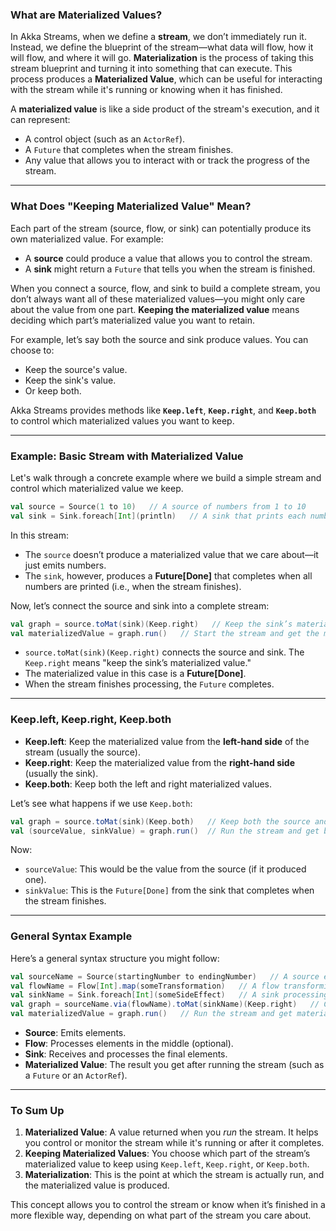 ### What are Materialized Values?

In Akka Streams, when we define a **stream**, we don’t immediately run it. Instead, we define the blueprint of the stream—what data will flow, how it will flow, and where it will go. **Materialization** is the process of taking this stream blueprint and turning it into something that can execute. This process produces a **Materialized Value**, which can be useful for interacting with the stream while it's running or knowing when it has finished.

A **materialized value** is like a side product of the stream's execution, and it can represent:
- A control object (such as an `ActorRef`).
- A `Future` that completes when the stream finishes.
- Any value that allows you to interact with or track the progress of the stream.

---

### What Does "Keeping Materialized Value" Mean?

Each part of the stream (source, flow, or sink) can potentially produce its own materialized value. For example:
- A **source** could produce a value that allows you to control the stream.
- A **sink** might return a `Future` that tells you when the stream is finished.

When you connect a source, flow, and sink to build a complete stream, you don’t always want all of these materialized values—you might only care about the value from one part. **Keeping the materialized value** means deciding which part’s materialized value you want to retain.

For example, let’s say both the source and sink produce values. You can choose to:
- Keep the source's value.
- Keep the sink's value.
- Or keep both.

Akka Streams provides methods like **`Keep.left`**, **`Keep.right`**, and **`Keep.both`** to control which materialized values you want to keep.

---

### Example: Basic Stream with Materialized Value

Let's walk through a concrete example where we build a simple stream and control which materialized value we keep.

``` scala
val source = Source(1 to 10)   // A source of numbers from 1 to 10
val sink = Sink.foreach[Int](println)   // A sink that prints each number
```

In this stream:
- The `source` doesn’t produce a materialized value that we care about—it just emits numbers.
- The `sink`, however, produces a **Future[Done]** that completes when all numbers are printed (i.e., when the stream finishes).

Now, let’s connect the source and sink into a complete stream:

``` scala
val graph = source.toMat(sink)(Keep.right)   // Keep the sink’s materialized value
val materializedValue = graph.run()   // Start the stream and get the materialized value
```

- `source.toMat(sink)(Keep.right)` connects the source and sink. The `Keep.right` means "keep the sink’s materialized value."
- The materialized value in this case is a **Future[Done]**.
- When the stream finishes processing, the `Future` completes.

---

### Keep.left, Keep.right, Keep.both

- **Keep.left**: Keep the materialized value from the **left-hand side** of the stream (usually the source).
- **Keep.right**: Keep the materialized value from the **right-hand side** (usually the sink).
- **Keep.both**: Keep both the left and right materialized values.

Let’s see what happens if we use `Keep.both`:

``` scala
val graph = source.toMat(sink)(Keep.both)   // Keep both the source and sink values
val (sourceValue, sinkValue) = graph.run()  // Run the stream and get both materialized values
```

Now:
- `sourceValue`: This would be the value from the source (if it produced one).
- `sinkValue`: This is the `Future[Done]` from the sink that completes when the stream finishes.

---

### General Syntax Example

Here’s a general syntax structure you might follow:

``` scala
val sourceName = Source(startingNumber to endingNumber)   // A source emitting numbers
val flowName = Flow[Int].map(someTransformation)   // A flow transforming data
val sinkName = Sink.foreach[Int](someSideEffect)   // A sink processing data
val graph = sourceName.via(flowName).toMat(sinkName)(Keep.right)   // Combine them
val materializedValue = graph.run()   // Run the stream and get materialized value
```

- **Source**: Emits elements.
- **Flow**: Processes elements in the middle (optional).
- **Sink**: Receives and processes the final elements.
- **Materialized Value**: The result you get after running the stream (such as a `Future` or an `ActorRef`).

---

### To Sum Up

1. **Materialized Value**: A value returned when you *run* the stream. It helps you control or monitor the stream while it's running or after it completes.
2. **Keeping Materialized Values**: You choose which part of the stream’s materialized value to keep using `Keep.left`, `Keep.right`, or `Keep.both`.
3. **Materialization**: This is the point at which the stream is actually run, and the materialized value is produced.

This concept allows you to control the stream or know when it’s finished in a more flexible way, depending on what part of the stream you care about.
